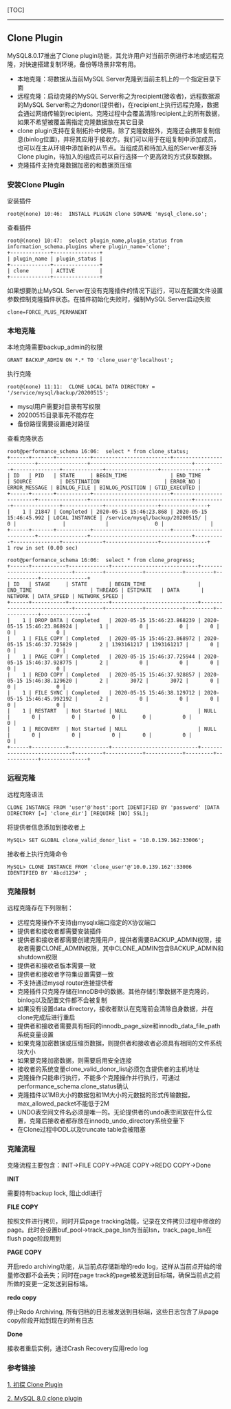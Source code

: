 [TOC]

---

## Clone Plugin

MySQL8.0.17推出了Clone plugin功能，其允许用户对当前示例进行本地或远程克隆，对快速搭建复制环境，备份等场景非常有用。
- 本地克隆：将数据从当前MySQL Server克隆到当前主机上的一个指定目录下面
- 远程克隆：启动克隆的MySQL Server称之为recipient(接收者)，远程数据源的MySQL Server称之为donor(提供者)，在recipient上执行远程克隆，数据会通过网络传输到recipient。克隆过程中会覆盖清除recipient上的所有数据，如果不希望被覆盖需指定克隆数据放在其它目录
- clone plugin支持在复制拓扑中使用。除了克隆数据外，克隆还会携带复制信息(binlog位置)，并将其应用于接收方。我们可以用于在组复制中添加成员，也可以在主从环境中添加新的从节点。当组成员和待加入组的Server都支持Clone plugin，待加入的组成员可以自行选择一个更高效的方式获取数据。
- 克隆插件支持克隆数据加密的和数据页压缩

### 安装Clone Plugin

安装插件
```
root@(none) 10:46:  INSTALL PLUGIN clone SONAME 'mysql_clone.so';
```

查看插件
```
root@(none) 10:47:  select plugin_name,plugin_status from information_schema.plugins where plugin_name='clone';
+-------------+---------------+
| plugin_name | plugin_status |
+-------------+---------------+
| clone       | ACTIVE        |
+-------------+---------------+
```

如果想要防止MySQL Server在没有克隆插件的情况下运行，可以在配置文件设置参数控制克隆插件状态。在插件初始化失败时，强制MySQL Server启动失败
```
clone=FORCE_PLUS_PERMANENT
```

### 本地克隆

本地克隆需要backup_admin的权限
```
GRANT BACKUP_ADMIN ON *.* TO 'clone_user'@'localhost';
```

执行克隆
```
root@(none) 11:11:  CLONE LOCAL DATA DIRECTORY = '/service/mysql/backup/20200515';
```
- mysql用户需要对目录有写权限
- 20200515目录事先不能存在
- 备份路径需要设置绝对路径

查看克隆状态
```
root@performance_schema 16:06:  select * from clone_status;
+------+-------+-----------+-------------------------+-------------------------+----------------+---------------------------------+----------+---------------+-------------+-----------------+---------------+
| ID   | PID   | STATE     | BEGIN_TIME              | END_TIME                | SOURCE         | DESTINATION                     | ERROR_NO | ERROR_MESSAGE | BINLOG_FILE | BINLOG_POSITION | GTID_EXECUTED |
+------+-------+-----------+-------------------------+-------------------------+----------------+---------------------------------+----------+---------------+-------------+-----------------+---------------+
|    1 | 21847 | Completed | 2020-05-15 15:46:23.868 | 2020-05-15 15:46:45.992 | LOCAL INSTANCE | /service/mysql/backup/20200515/ |        0 |               |             |               0 |               |
+------+-------+-----------+-------------------------+-------------------------+----------------+---------------------------------+----------+---------------+-------------+-----------------+---------------+
1 row in set (0.00 sec)

root@performance_schema 16:06:  select * from clone_progress;
+------+-----------+-------------+----------------------------+----------------------------+---------+------------+------------+---------+------------+---------------+
| ID   | STAGE     | STATE       | BEGIN_TIME                 | END_TIME                   | THREADS | ESTIMATE   | DATA       | NETWORK | DATA_SPEED | NETWORK_SPEED |
+------+-----------+-------------+----------------------------+----------------------------+---------+------------+------------+---------+------------+---------------+
|    1 | DROP DATA | Completed   | 2020-05-15 15:46:23.868239 | 2020-05-15 15:46:23.868924 |       1 |          0 |          0 |       0 |          0 |             0 |
|    1 | FILE COPY | Completed   | 2020-05-15 15:46:23.868972 | 2020-05-15 15:46:37.725829 |       2 | 1393161217 | 1393161217 |       0 |          0 |             0 |
|    1 | PAGE COPY | Completed   | 2020-05-15 15:46:37.725944 | 2020-05-15 15:46:37.928775 |       2 |          0 |          0 |       0 |          0 |             0 |
|    1 | REDO COPY | Completed   | 2020-05-15 15:46:37.928857 | 2020-05-15 15:46:38.129620 |       2 |       3072 |       3072 |       0 |          0 |             0 |
|    1 | FILE SYNC | Completed   | 2020-05-15 15:46:38.129712 | 2020-05-15 15:46:45.992192 |       2 |          0 |          0 |       0 |          0 |             0 |
|    1 | RESTART   | Not Started | NULL                       | NULL                       |       0 |          0 |          0 |       0 |          0 |             0 |
|    1 | RECOVERY  | Not Started | NULL                       | NULL                       |       0 |          0 |          0 |       0 |          0 |             0 |
+------+-----------+-------------+----------------------------+----------------------------+---------+------------+------------+---------+------------+---------------+
```

### 远程克隆

远程克隆语法
```
CLONE INSTANCE FROM 'user'@'host':port IDENTIFIED BY 'password' [DATA DIRECTORY [=] 'clone_dir'] [REQUIRE [NO] SSL];
```

将提供者信息添加到接收者上
```
MySQL> SET GLOBAL clone_valid_donor_list = '10.0.139.162:33006';
```

接收者上执行克隆命令
```
MySQL> CLONE INSTANCE FROM 'clone_user'@'10.0.139.162':33006 IDENTIFIED BY 'Abcd123#' ;
```

### 克隆限制

远程克隆存在下列限制：
- 远程克隆操作不支持由mysqlx端口指定的X协议端口
- 提供者和接收者都需要安装插件
- 提供者和接收者都需要创建克隆用户，提供者需要BACKUP_ADMIN权限，接收者需要CLONE_ADMIN权限，其中CLONE_ADMIN包含BACKUP_ADMIN和shutdown权限
- 提供者和接收者版本需要一致
- 提供者和接收者字符集设置需要一致
- 不支持通过mysql router连接提供者
- 克隆插件只克隆存储在InnoDB中的数据。其他存储引擎数据不是克隆的，binlog以及配置文件都不会被复制
- 如果没有设置data directory，接收者默认在克隆前会清除自身数据，并在clone完成后进行重启
- 提供者和接收者需要具有相同的innodb_page_size和innodb_data_file_path系统变量设置
- 如果克隆加密数据或压缩页数据，则提供者和接收者必须具有相同的文件系统块大小
- 如果要克隆加密数据，则需要启用安全连接
- 接收者的系统变量clone_valid_donor_list必须包含提供者的主机地址
- 克隆操作只能串行执行，不能多个克隆操作并行执行，可通过performance_schema.clone_status确认
- 克隆插件以1MB大小的数据包和1M大小的元数据的形式传输数据，max_allowed_packet不能低于2M
- UNDO表空间文件名必须是唯一的。无论提供者的undo表空间放在什么位置，克隆后接收者都存放在innodb_undo_directory系统变量下
- 在Clone过程中DDL以及truncate table会被阻塞

### 克隆流程

克隆流程主要包含：INIT->FILE COPY->PAGE COPY->REDO COPY->Done

**INIT**

需要持有backup lock, 阻止ddl进行

**FILE COPY**

按照文件进行拷贝，同时开启page tracking功能，记录在文件拷贝过程中修改的page。此时会设置buf_pool->track_page_lsn为当前lsn，track_page_lsn在flush page阶段用到

**PAGE COPY**

开启redo archiving功能，从当前点存储新增的redo log，这样从当前点开始的增量修改都不会丢失；同时在page track的page被发送到目标端，确保当前点之前所做的变更一定发送到目标端。

**redo copy**

停止Redo Archiving, 所有归档的日志被发送到目标端，这些日志包含了从page copy阶段开始到现在的所有日志

**Done**

接收者重启实例，通过Crash Recovery应用redo log

### 参考链接 

[1. 初探 Clone Plugin](https://baijiahao.baidu.com/s?id=1641811153267265811&wfr=spider&for=pc)

[2. MySQL 8.0 clone plugin](https://mp.weixin.qq.com/s/RvbmIpss6b1S28EIjw3_BQ)
